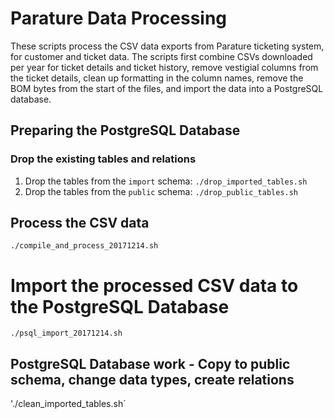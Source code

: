 # Parature Data Processing

These scripts process the CSV data exports from Parature ticketing system, for customer and ticket data. The scripts first combine CSVs downloaded per year for ticket details and ticket history, remove vestigial columns from the ticket details, clean up formatting in the column names, remove the BOM bytes from the start of the files, and import the data into a PostgreSQL database.

## Preparing the PostgreSQL Database

### Drop the existing tables and relations

1. Drop the tables from the `import` schema: `./drop_imported_tables.sh`
2. Drop the tables from the `public` schema: `./drop_public_tables.sh`

## Process the CSV data

`./compile_and_process_20171214.sh`

# Import the processed CSV data to the PostgreSQL Database

`./psql_import_20171214.sh`

## PostgreSQL Database work - Copy to public schema, change data types, create relations

'./clean_imported_tables.sh`
